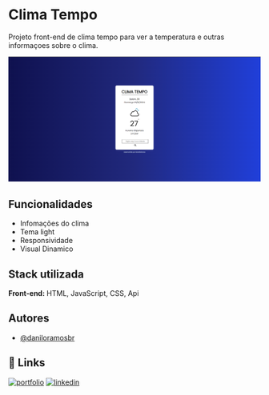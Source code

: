 # Clima Tempo
Projeto front-end de clima tempo para ver a temperatura e outras informaçoes sobre o clima.

<img src="/img/clima.png" alt="url">

## Funcionalidades

- Infomações do clima
- Tema light
- Responsividade
- Visual Dinamico


## Stack utilizada

**Front-end:** HTML, JavaScript, CSS, Api 



## Autores

- [@daniloramosbr](https://www.github.com/daniloramosbr)


## 🔗 Links
[![portfolio](https://img.shields.io/badge/my_portfolio-000?style=for-the-badge&logo=ko-fi&logoColor=white)](https://daniloramosbr.github.io/portfolio/)
[![linkedin](https://img.shields.io/badge/linkedin-0A66C2?style=for-the-badge&logo=linkedin&logoColor=white)](https://www.linkedin.com/in/daniloramosbr)

